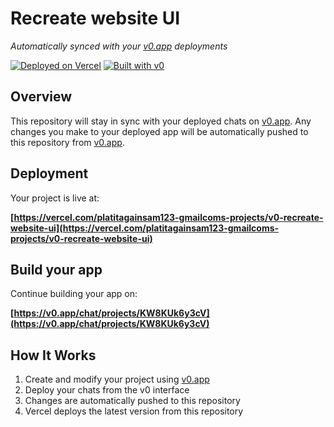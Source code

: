 # Recreate website UI

*Automatically synced with your [v0.app](https://v0.app) deployments*

[![Deployed on Vercel](https://img.shields.io/badge/Deployed%20on-Vercel-black?style=for-the-badge&logo=vercel)](https://vercel.com/platitagainsam123-gmailcoms-projects/v0-recreate-website-ui)
[![Built with v0](https://img.shields.io/badge/Built%20with-v0.app-black?style=for-the-badge)](https://v0.app/chat/projects/KW8KUk6y3cV)

## Overview

This repository will stay in sync with your deployed chats on [v0.app](https://v0.app).
Any changes you make to your deployed app will be automatically pushed to this repository from [v0.app](https://v0.app).

## Deployment

Your project is live at:

**[https://vercel.com/platitagainsam123-gmailcoms-projects/v0-recreate-website-ui](https://vercel.com/platitagainsam123-gmailcoms-projects/v0-recreate-website-ui)**

## Build your app

Continue building your app on:

**[https://v0.app/chat/projects/KW8KUk6y3cV](https://v0.app/chat/projects/KW8KUk6y3cV)**

## How It Works

1. Create and modify your project using [v0.app](https://v0.app)
2. Deploy your chats from the v0 interface
3. Changes are automatically pushed to this repository
4. Vercel deploys the latest version from this repository
